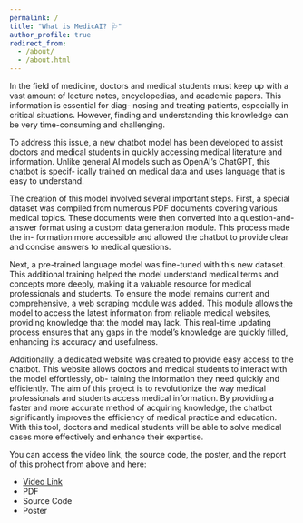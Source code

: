 ```yaml
---
permalink: /
title: "What is MedicAI? 🩺"
author_profile: true
redirect_from: 
  - /about/
  - /about.html
---
```

In the field of medicine, doctors and medical students must keep up with a vast amount of lecture notes, encyclopedias, and academic papers. This information is essential for diag- nosing and treating patients, especially in critical situations. However, finding and understanding this knowledge can be very time-consuming and challenging.

To address this issue, a new chatbot model has been developed to assist doctors and medical students in quickly accessing medical literature and information. Unlike general AI models such as OpenAI’s ChatGPT, this chatbot is specif- ically trained on medical data and uses language that is easy to understand.

The creation of this model involved several important steps. First, a special dataset was compiled from numerous PDF documents covering various medical topics. These documents were then converted into a question-and-answer format using a custom data generation module. This process made the in- formation more accessible and allowed the chatbot to provide clear and concise answers to medical questions.

Next, a pre-trained language model was fine-tuned with this new dataset. This additional training helped the model understand medical terms and concepts more deeply, making it a valuable resource for medical professionals and students. To ensure the model remains current and comprehensive, a web scraping module was added. This module allows the model to access the latest information from reliable medical websites, providing knowledge that the model may lack. This real-time updating process ensures that any gaps in the model’s knowledge are quickly filled, enhancing its accuracy and usefulness.

Additionally, a dedicated website was created to provide easy access to the chatbot. This website allows doctors and medical students to interact with the model effortlessly, ob- taining the information they need quickly and efficiently. The aim of this project is to revolutionize the way medical professionals and students access medical information. By providing a faster and more accurate method of acquiring knowledge, the chatbot significantly improves the efficiency of medical practice and education. With this tool, doctors and medical students will be able to solve medical cases more effectively and enhance their expertise.

You can access the video link, the source code, the poster, and the report of this prohect from above and here:
- [Video Link](https://github.com/academicpages/academicpages.github.io)
- PDF
- Source Code
- Poster
